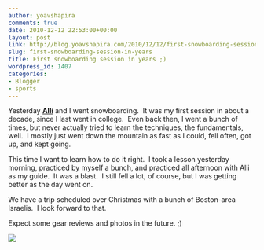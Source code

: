 ```yaml
---
author: yoavshapira
comments: true
date: 2010-12-12 22:53:00+00:00
layout: post
link: http://blog.yoavshapira.com/2010/12/12/first-snowboarding-session-in-years/
slug: first-snowboarding-session-in-years
title: First snowboarding session in years ;)
wordpress_id: 1407
categories:
- Blogger
- sports
---
```


Yesterday **[Alli](http://allisonshapira.com/)** and I went snowboarding.  It was my first session in about a decade, since I last went in college.  Even back then, I went a bunch of times, but never actually tried to learn the techniques, the fundamentals, well.  I mostly just went down the mountain as fast as I could, fell often, got up, and kept going.  
  
This time I want to learn how to do it right.  I took a lesson yesterday morning, practiced by myself a bunch, and practiced all afternoon with Alli as my guide.  It was a blast.  I still fell a lot, of course, but I was getting better as the day went on.  
  
We have a trip scheduled over Christmas with a bunch of Boston-area Israelis.  I look forward to that.  
  
Expect some gear reviews and photos in the future. ;)  
  


[![](https://yoavshapira.files.wordpress.com/2010/12/abb7b-yoavsnowboarding019.jpg?w=300)](https://yoavshapira.files.wordpress.com/2010/12/abb7b-yoavsnowboarding019.jpg)
